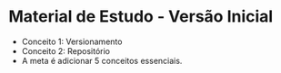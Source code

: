 
# Material de Estudo - Versão Inicial
- Conceito 1: Versionamento
- Conceito 2: Repositório
- A meta é adicionar 5 conceitos essenciais.
